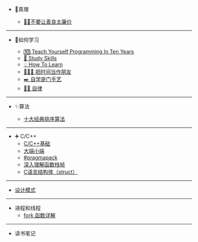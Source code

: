 <!-- docs/_sidebar.md -->

* 💯真理

    * [🙅‍♂️不要让善良太廉价](docs/truth/do-not-mark-kindness-to-cheap)

---

* 📖如何学习

    * [🔟 Teach Yourself Programming In Ten Years](docs/how-to-learn/teach-yourself-programming-in-ten-years)
    * [🔎 Study Skills](docs/how-to-learn/crash-course-study-skills)
    * [💡 How To Learn](docs/how-to-learn/crash-course-how-to-learn)
    * [👨🏻‍💻 把时间当作朋友](docs/how-to-learn/time-as-a-friend)
    * [✒️ 自学是门手艺](docs/how-to-learn/the-craft-of-selfteaching)
    * [🚴‍♂️ 自律](docs/how-to-learn/self-discipline)

---

* ✨算法

    * [十大经典排序算法](docs/algorithm/SortingAlgorithm)

---

* ➕ C/C++
    * [C/C++基础](docs/c-cpp/basic)
    * [大端小端](docs/c-cpp/BigEndian_LittleEndian)
    * [#pragmapack](docs/c-cpp/pragmapack)
    * [深入理解函数栈帧](docs/c-cpp/stackFrame)
    * [C语言结构体（struct）](docs/c-cpp/struct)

---

* [设计模式](docs/design-patterns/)

---

* 进程和线程
    * [fork 函数详解](docs/process-thread/fork)

---

* 读书笔记
